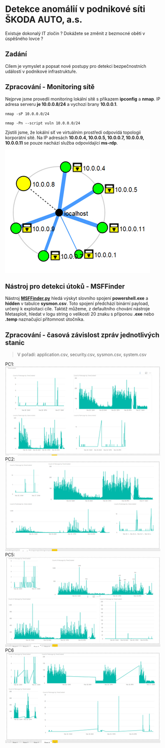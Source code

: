 # Detekce anomálií v podnikové síti ŠKODA AUTO, a.s.
Existuje dokonalý IT zločin ? Dokážete se změnit z bezmocné oběti v úspěšného lovce ?
## Zadání
Cílem je vymyslet a popsat nové postupy pro detekci bezpečnostních událostí v podnikové infrastruktuře. 
## Zpracování - Monitoring sítě
Nejprve jsme provedli monitoring lokální sítě s příkazem **ipconfig** a **nmap**.
IP adresa serveru **je 10.0.0.8/24** a vychozi brany **10.0.0.1**.
```
nmap -sP 10.0.0.0/24
```
```
nmap -Pn --script vuln 10.0.0.0/24
```
Zjistili jsme, že lokální síť ve virtuálním prostředí odpovídá topologii korporátní sítě.
Na IP adresách **10.0.0.4, 10.0.0.5, 10.0.0.7, 10.0.0.9, 10.0.0.11** se pouze nachází služba odpovídající **ms-rdp**.

![Siť](sit.PNG)

## Nástroj pro detekci útoků - MSFFinder
Nástroj [**MSFFinder.py**](MSFFinder.py) hledá výskyt slovního spojení **powershell.exe** a **hidden** v tabulce **sysmon.csv**. Toto spojení předchází binární payload, určený k exploitaci cíle. Taktéž můžeme, z defaultního chování nástroje Metasploit, hledat v logu string o velikosti 20 znaku s příponou **.exe** nebo **.temp** naznačující přítomnost útočníka.

## Zpracování - časová závislost zpráv jednotlivých stanic
> V pořadí: application.csv, security.csv, sysmon.csv, system.csv

PC1:
![PC1](PC-1.PNG)
PC2:
![PC2](PC-2.PNG)
PC5:
![PC5](PC-3.PNG)
PC6
![PC6](PC-4.PNG)

